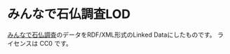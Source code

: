 # みんなで石仏調査LOD
[みんなで石仏調査](https://map.sekibutsu.info)のデータをRDF/XML形式のLinked Dataにしたものです。
ライセンスは CC0 です。
